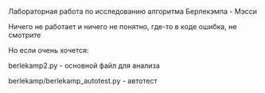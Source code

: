 Лабораторная работа по исследованию алгоритма Берлекэмпа - Мэсси

Ничего не работает и ничего не понятно, где-то в коде ошибка, не смотрите

Но если очень хочется:

berlekamp2.py - основной файл для анализа

berlekamp/berlekamp_autotest.py - автотест